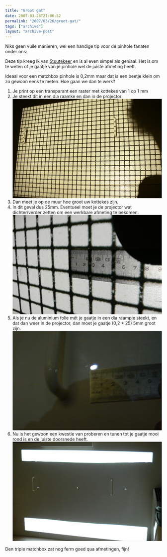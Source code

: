 ```yaml
---
title: "Groot gat"
date: 2007-03-26T21:06:52
permalink: "2007/03/26/groot-gat/"
tags: ["archive"]
layout: "archive-post"
---
```

Niks geen vuile manieren, wel een handige tip voor de pinhole fanaten onder ons:

Deze tip kreeg ik van [Stuutekeer](http://stuutekeer.wordpress.com/ "http://stuutekeer.wordpress.com/") en is al even simpel als geniaal. Het is om te weten of je gaatje van je pinhole wel de juiste afmeting heeft.

Ideaal voor een matchbox pinhole is 0,2mm maar dat is een beetje klein om zo gewoon eens te meten. Hoe gaan we dan te werk?

1. Je print op een transparant een raster met kottekes van 1 op 1 mm
2. Je steekt dit in een dia raamke en dan in de projector  
    ![raster](/images/blog/2007/03/p1060489.jpg)
3. Dan meet je op de muur hoe groot uw kottekes zijn.
4. In dit geval dus 25mm. Eventueel moet je de projector wat dichter/verder zetten om een werkbare afmeting te bekomen.  
    ![meten](/images/blog/2007/03/p1060492.jpg)
5. Als je nu de aluminium folie mét je gaatje in een dia raampje steekt, en dat dan weer in de projector, dan moet je gaatje (0,2 \* 25) 5mm groot zijn.  
    ![gaatje meten](/images/blog/2007/03/p1060500.jpg)
6. Nu is het gewoon een kwestie van proberen en tunen tot je gaatje mooi rond is en de juiste doorsnede heeft.  
    ![triple](/images/blog/2007/03/p1060493.jpg)

Den triple matchbox zat nog ferm goed qua afmetingen, fijn!
